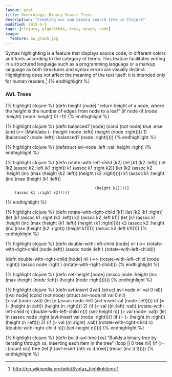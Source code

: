 ```yaml
---
layout: post
title: Dendrology: Binary Search Trees
description: "Creating our own binary search tree in Clojure"
modified: 2015-5-5
tags: [clojure, algorithms, tree, graph, code]
image:
  feature: bw_graph.jpg
---
```


Syntax highlighting is a feature that displays source code, in different colors and fonts according to the category of terms. This feature facilitates writing in a structured language such as a programming language or a markup language as both structures and syntax errors are visually distinct. Highlighting does not affect the meaning of the text itself; it is intended only for human readers.[^1]
{% endhighlight %}

[^1]: <http://en.wikipedia.org/wiki/Syntax_highlighting>

### AVL Trees

{% highlight clojure %}
(defn height [node]
  "return height of a node, where the height is the number of
   edges from node to a leaf"
  (if node
    (if (node :height)
      (node :height)
      0)
    -1))
{% endhighlight %}

{% highlight clojure %}
(defn balanced? [node]
  (cond
    (not node)
      true
    :else
    (and (<= (Math/abs (- (height (node :left))
                     (height (node :right))))
             1)
         (balanced? (node :left))
         (balanced? (node :right)))))
{% endhighlight %}

{% highlight clojure %}
(defstruct avl-node :left :val :height :right)
{% endhighlight %}

{% highlight clojure %}
(defn rotate-with-left-child [k2]
  (let [k1 (k2 :left)]
    (let [k2 (assoc k2 :left (k1 :right))
          k1 (assoc k1 :right k2)]
      (let [k2 (assoc k2 :height (inc (max (height (k2 :left))
                                           (height (k2 :right)))))
            k1 (assoc k1 :height (inc (max (height (k1 :left))

                                           (height k2))))]
        (assoc k1 :right k2)))))
{% endhighlight %}

{% highlight clojure %}
(defn rotate-with-right-child [k1]
    (let [k2 (k1 :right)]
    (let [k1 (assoc k1 :right (k2 :left))
          k2 (assoc k2 :left k1)]
      (let [k1 (assoc k1 :height (inc (max (height (k1 :left))
                                           (height (k1 :right)))))
            k2 (assoc k2 :height (inc (max (height (k2 :right))
                                           (height k1))))]
        (assoc k2 :left k1)))))
{% endhighlight %}

{% highlight clojure %}
(defn double-with-left-child [node] nil
  (->> (rotate-with-right-child (node :left))
       (assoc node :left )
       (rotate-with-left-child)))

(defn double-with-right-child [node] nil
  (->> (rotate-with-left-child (node :right))
       (assoc node :right )
       (rotate-with-right-child)))
{% endhighlight %}

{% highlight clojure %}
(defn set-height [node]
  (assoc node :height (inc (max (height (node :left))
                                (height (node :right))))))
{% endhighlight %}

{% highlight clojure %}
(defn avl-insert
  ([val]
     (struct avl-node nil val 0 nil))
  ([val node]
     (cond
       (not node)
         (struct avl-node nil val 0 nil)  
       (< val (node :val))
         (let
           [n (assoc node :left (avl-insert val (node :left)))]
           (if (= (- (height (n :left)) (height (n :right))) 2)
               (if (< val ((n :left) :val))
                 (rotate-with-left-child n)
                 (double-with-left-child n)))
             (set-height n))
       (> val (node :val))
         (let [n (assoc node :right (avl-insert val (node :right)))]
           (if (= (- (height (n :right)) (height (n :left))) 2)
             (if (> val ((n :right) :val))
               (rotate-with-right-child n)
               (double-with-right-child n)))
           (set-height n)))))
{% endhighlight %}

{% highlight clojure %}
(defn build-avl-tree [xs]
  "Builds a binary tree by iterating through xs, inserting
   each item in the tree"
  (loop [i 0
         tree nil]
    (if (>= i (count xs))
      tree
      (let [t (avl-insert (nth xs i) tree)]
        (recur (inc i) t)))))
{% endhighlight %}